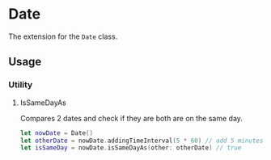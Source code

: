 # Date
The extension for the `Date` class.

## Usage

### Utility

1. IsSameDayAs  
    
    Compares 2 dates and check if they are both are on the same day.
    
     ```Swift
    let nowDate = Date()
    let otherDate = nowDate.addingTimeInterval(5 * 60) // add 5 minutes from nowDate
    let isSameDay = nowDate.isSameDayAs(other: otherDate) // true
     ```
